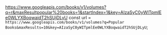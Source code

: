 https://www.googleapis.com/books/v1/volumes?q=r&maxResultpopular%20books=1&startIndex=1&key=AIzaSyC0yWITpmlEe0WLYXBoqwaidT2hSUjDLyU
const url = `https://www.googleapis.com/books/v1/volumes?q=Popular Books&maxResults=10&key=AIzaSyC0yWITpmlEe0WLYXBoqwaidT2hSUjDLyU`;
